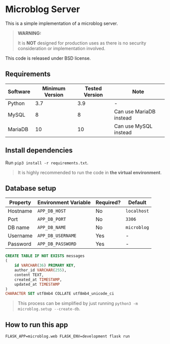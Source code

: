 # Microblog Server

This is a simple implementation of a microblog server.

> **WARNING:**
>
> It is **NOT** designed for production uses as there is no security consideration or implementation involved.

This code is released under BSD license.

## Requirements

| Software | Minimum Version | Tested Version | Note                    |
| --- | --- |----------------|-------------------------|
| Python | 3.7 | 3.9            | -                       |
| MySQL | 8 | 8              | Can use MariaDB instead |
| MariaDB | 10 | 10             | Can use MySQL instead |

## Install dependencies

Run `pip3 install -r requirements.txt`.

> It is highly recommended to run the code in **the virtual environment**.

## Database setup

| Property | Environment Variable | Required? | Default     |
|----------|----------------------|-----------|-------------|
| Hostname | `APP_DB_HOST`        | No        | `localhost` |
| Port     | `APP_DB_PORT`        | No        | `3306`      |
| DB name  | `APP_DB_NAME`        | No        | `microblog` |
| Username | `APP_DB_USERNAME`    | Yes       | -           |
| Password | `APP_DB_PASSWORD`    | Yes       | -           |


```sql
CREATE TABLE IF NOT EXISTS messages
(
    id VARCHAR(36) PRIMARY KEY,
    author_id VARCHAR(255),
    content TEXT,
    created_at TIMESTAMP,
    updated_at TIMESTAMP
)
CHARACTER SET utf8mb4 COLLATE utf8mb4_unicode_ci
```

> This process can be simplified by just running `python3 -m microblog.setup --create-db`.
 
## How to run this app

```shell
FLASK_APP=microblog.web FLASK_ENV=development flask run
```